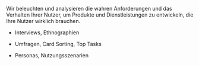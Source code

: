 Wir beleuchten und analysieren die wahren Anforderungen und das Verhalten Ihrer Nutzer, um Produkte und Dienstleistungen zu entwickeln, die Ihre Nutzer wirklich brauchen.

* Interviews, Ethnographien

* Umfragen, Card Sorting, Top Tasks

* Personas, Nutzungsszenarien